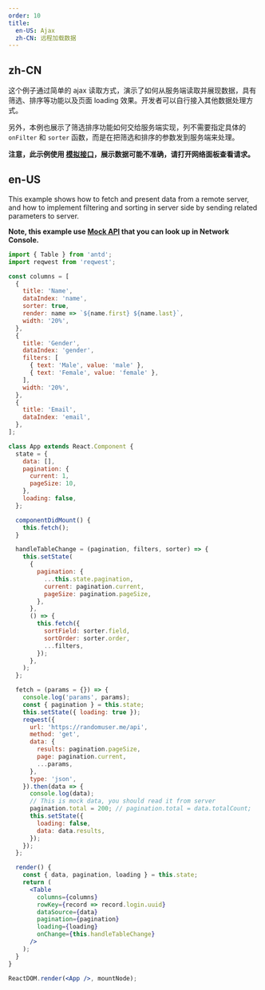 ```yaml
---
order: 10
title:
  en-US: Ajax
  zh-CN: 远程加载数据
---
```


## zh-CN

这个例子通过简单的 ajax 读取方式，演示了如何从服务端读取并展现数据，具有筛选、排序等功能以及页面 loading 效果。开发者可以自行接入其他数据处理方式。

另外，本例也展示了筛选排序功能如何交给服务端实现，列不需要指定具体的 `onFilter` 和 `sorter` 函数，而是在把筛选和排序的参数发到服务端来处理。

**注意，此示例使用 [模拟接口](https://randomuser.me)，展示数据可能不准确，请打开网络面板查看请求。**

## en-US

This example shows how to fetch and present data from a remote server, and how to implement filtering and sorting in server side by sending related parameters to server.

**Note, this example use [Mock API](https://randomuser.me) that you can look up in Network Console.**

```jsx
import { Table } from 'antd';
import reqwest from 'reqwest';

const columns = [
  {
    title: 'Name',
    dataIndex: 'name',
    sorter: true,
    render: name => `${name.first} ${name.last}`,
    width: '20%',
  },
  {
    title: 'Gender',
    dataIndex: 'gender',
    filters: [
      { text: 'Male', value: 'male' },
      { text: 'Female', value: 'female' },
    ],
    width: '20%',
  },
  {
    title: 'Email',
    dataIndex: 'email',
  },
];

class App extends React.Component {
  state = {
    data: [],
    pagination: {
      current: 1,
      pageSize: 10,
    },
    loading: false,
  };

  componentDidMount() {
    this.fetch();
  }

  handleTableChange = (pagination, filters, sorter) => {
    this.setState(
      {
        pagination: {
          ...this.state.pagination,
          current: pagination.current,
          pageSize: pagination.pageSize,
        },
      },
      () => {
        this.fetch({
          sortField: sorter.field,
          sortOrder: sorter.order,
          ...filters,
        });
      },
    );
  };

  fetch = (params = {}) => {
    console.log('params', params);
    const { pagination } = this.state;
    this.setState({ loading: true });
    reqwest({
      url: 'https://randomuser.me/api',
      method: 'get',
      data: {
        results: pagination.pageSize,
        page: pagination.current,
        ...params,
      },
      type: 'json',
    }).then(data => {
      console.log(data);
      // This is mock data, you should read it from server
      pagination.total = 200; // pagination.total = data.totalCount;
      this.setState({
        loading: false,
        data: data.results,
      });
    });
  };

  render() {
    const { data, pagination, loading } = this.state;
    return (
      <Table
        columns={columns}
        rowKey={record => record.login.uuid}
        dataSource={data}
        pagination={pagination}
        loading={loading}
        onChange={this.handleTableChange}
      />
    );
  }
}

ReactDOM.render(<App />, mountNode);
```
